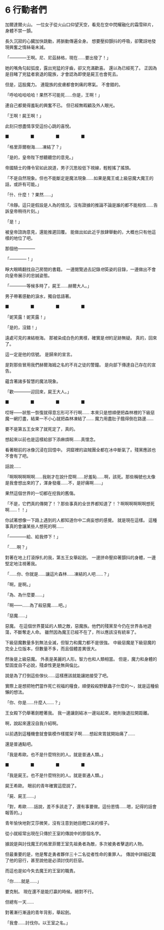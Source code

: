 # 6 行動者們

加爾達爾火山。
一位女子從火山口仰望天空，看見在空中閃耀融化的霜雪碎片，身體不禁一顫。

長久沉寂的心臓加快跳動，將脈動傳遍全身。
想要壓抑顫抖的呼吸，卻驚訝地發現興奮之情絲毫未減。

「————王啊。尼、尼茲赫格，現在......要出發了！」

她的嘴角勾起弧度，露出兇猛的牙齒，卻又充滿歡喜。
還以為已經死了。
正因為是目睹了兇猛者衰退的龍族，才會認為即使是屍王也會死去。

但是，這股魔力。
連龍族的皮膚都會刺痛的寒氣。
不會錯的。

「呼哈哈哈哈哈！果然不可能死......你是，王啊！」

連自己都覺得羞恥的興奮不已。
但已經無暇顧及外人眼光。

「王啊！屍王啊！」

此刻只想盡情享受這份心跳的喜悅。

■　　　　　■　　　　　■　　　　　■

「格里菲爾樹海......凍結了？」

「是的，皇帝陛下想聽聽您的意見。」

帝國騎士的傳令官如此說道，男子沉思般低下視線，輕輕搖了搖頭。

「不是自然現象。但也不能斷定是魔法現象......如果是魔王或上級惡魔大魔王的話，或許有可能。」

「什、什麼！？果然......」

「冷靜。這只是假設是人為的情況。沒有證據的推論不論是誰的都不能相信......告訴皇帝稍待片刻。」

「是！」

被皇帝諮詢意見，還能推遲回覆。
能做出如此近乎放肆舉動的，大概也只有他這樣的地位了吧。

那個他————

「————！」

睜大眼睛翻找自己房間的書籍。
一邊閱覽過去記錄*他*英姿的目錄，一邊做出不會向皇帝展示的忠誠姿態。

「————等候多時了，屍王......赫爾大人。」

男子帶著感動的淚水，獨自低語著。

■　　　　　■　　　　　■　　　　　■

「妮芙露！妮芙露！」

「是的，沒錯！」

遠處可見的凍結樹海。
那被染成白色的異樣，確實是*他*的足跡無疑。
真的，回來了。

這一定是他的信號。
是歸來的宣言。

是對那些冒用我們赫爾海姆之名的不肖之徒的警鐘。
是向部下傳達自己存在的宣告。

蘊含著諸多智慧的魔法現象。

「歡————迎回來，屍王大人。」

■　　　　　■　　　　　■　　　　　■

哎呀——狀態一恢復就得意忘形可不行啊......
本來只是想順便把森林裡的下級惡魔一網打盡，結果一不小心就把森林凍結了......
魔力用盡肚子餓得倒在路邊......

要不是第五王女來了就死定了，真的。

想起來以前也是這樣給部下添麻煩啊......真懷念。

看著眼前的冰像沉浸在回憶中。
洞窟裡的盜賊團全都在冰中斷氣了。殘黨應該也不會有了吧。

話說......

「啊啊啊啊啊啊......我剛才在說什麼啊......好羞恥......啊，該死。那些稱號也太像是我會想出來的了，渾身發癢......不，是好痛啊......」

果然這個世界的一切都在挖我的舊傷。

「不是，它們真的傳開了！？那些事真的全世界都知道了！？啊啊啊啊啊啊想死啊......！！」

你試著想像一下路上遇到的人都知道你中二病妄想的感覺。
就是現在這樣。
這種事真的會讓某些人想死的啊......

「————給、給我停下！」

「......啊？」

對著在地上打滾掙扎的我，第五王女舉起劍。
一邊拼命壓抑著顫抖的身體，一邊堅定地注視著我。

「......你、你就是......讓這片森林......凍結的人吧......？」

「啊，是啊。」

「為、為什麼要......」

「啊——......為了殺惡魔......吧。」

「惡魔......」

惡魔。
在這個世界蔓延的人類之敵，惡魔族。他們的殘黨至今仍在世界各地遊蕩，不斷奪走人命。
雖然因為魔王已經不在了，所以應該沒有統率了。

下級惡魔數量多到無法全滅，但智力和魔力都不是很強。
中級惡魔是下級惡魔的完全上位版本，但數量不多，而且個體差異很大。

然後是上級惡魔。
外表是美麗的人形。智力也和人類相當。
但是，魔力和身體的堅固度自不必說，殘虐性更是無與倫比。

說是為了打倒這些傢伙......這樣應該就能讓她接受了吧。

實際上是想把牠們當作死亡祝福的糧食，順便殺殺野獸蟲子什麼的～，就是這種偷懶的想法。

「你、你是......什麼人......？」

王女殿下仍舉著劍瞪著我。
我一邊讓劍結冰一邊站起來，她則後退拉開距離。

啊，說起來還沒自我介紹啊。

以前遇到這種機會就會裝模作樣擺架子啊......想起來胃就開始痛了......

還是普通點吧。

「我是希歐。也不是什麼特別的人。就是普通人類。」

■　　　　　■　　　　　■　　　　　■

「我是屍王。也不是什麼特別的人。就是普通人類。」

屍王希歐。
眼前的青年確實這麼說了。

「屍、屍王......」

「對，希歐......話說，差不多該走了，還有事要做。這份恩情......嗯，記得的話會報答的。」

青年愉快地對艾莎微笑，沒有注意到她目瞪口呆的樣子。

從小就經常出現在只傳於王室的傳說中的那個名字。

據說是與討伐魔王的格里菲爾王室先祖勇者為敵，多次被勇者擊退的人物。

但最重要的是，他是奪走勇者夥伴三十二名從者性命的重罪人。
傳說中詳細記載了他的惡行，甚至說他是必須討伐的巨惡。

而這也是如今失去魔王的王室的職責。

「你......就是......」

要克制。
現在還不是能打贏的時候。絕對不行。

但總有一天......

對著漸行漸遠的青年背影，舉起劍。

「我會......討伐你。以王室之名。」